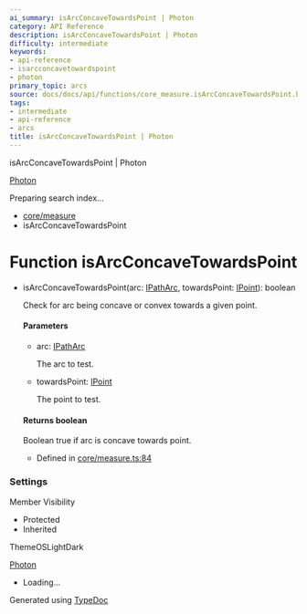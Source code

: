```yaml
---
ai_summary: isArcConcaveTowardsPoint | Photon
category: API Reference
description: isArcConcaveTowardsPoint | Photon
difficulty: intermediate
keywords:
- api-reference
- isarcconcavetowardspoint
- photon
primary_topic: arcs
source: docs/docs/api/functions/core_measure.isArcConcaveTowardsPoint.html
tags:
- intermediate
- api-reference
- arcs
title: isArcConcaveTowardsPoint | Photon
---
```

isArcConcaveTowardsPoint | Photon

[Photon](../index.md)




Preparing search index...

* [core/measure](../modules/core_measure.md)
* isArcConcaveTowardsPoint

# Function isArcConcaveTowardsPoint

* isArcConcaveTowardsPoint(arc: [IPathArc](../interfaces/core_schema.IPathArc.md), towardsPoint: [IPoint](../interfaces/core_schema.IPoint.md)): boolean

  Check for arc being concave or convex towards a given point.

  #### Parameters

  + arc: [IPathArc](../interfaces/core_schema.IPathArc.md)

    The arc to test.
  + towardsPoint: [IPoint](../interfaces/core_schema.IPoint.md)

    The point to test.

  #### Returns boolean

  Boolean true if arc is concave towards point.

  + Defined in [core/measure.ts:84](https://github.com/mwhite454/photon/blob/main/packages/photon/src/core/measure.ts#L84)

### Settings

Member Visibility

* Protected
* Inherited

ThemeOSLightDark

[Photon](../index.md)

* Loading...

Generated using [TypeDoc](https://typedoc.org/)
